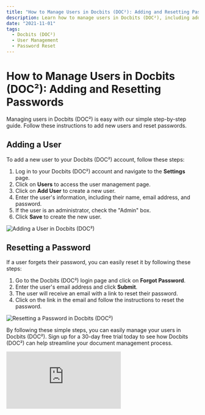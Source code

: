 ```yaml
---
title: "How to Manage Users in Docbits (DOC²): Adding and Resetting Passwords"
description: Learn how to manage users in Docbits (DOC²), including adding new users and resetting passwords. Follow these simple steps to get started. 
date: "2021-11-01"
tags:
  - Docbits (DOC²)
  - User Management
  - Password Reset
---
```


# How to Manage Users in Docbits (DOC²): Adding and Resetting Passwords

Managing users in Docbits (DOC²) is easy with our simple step-by-step guide. Follow these instructions to add new users and reset passwords.

## Adding a User

To add a new user to your Docbits (DOC²) account, follow these steps:

1. Log in to your Docbits (DOC²) account and navigate to the **Settings** page.
2. Click on **Users** to access the user management page.
3. Click on **Add User** to create a new user.
4. Enter the user's information, including their name, email address, and password.
5. If the user is an administrator, check the "Admin" box.
6. Click **Save** to create the new user.

![Adding a User in Docbits (DOC²)](/_images/docbits/Settings/Users/Image_1_add_user.png "Adding a User in Docbits (DOC²)")

## Resetting a Password

If a user forgets their password, you can easily reset it by following these steps:

1. Go to the Docbits (DOC²) login page and click on **Forgot Password**.
2. Enter the user's email address and click **Submit**.
3. The user will receive an email with a link to reset their password.
4. Click on the link in the email and follow the instructions to reset the password.

![Resetting a Password in Docbits (DOC²)](/_images/docbits/Settings/Users/Image_2_reset_password.png "Resetting a Password in Docbits (DOC²)")

By following these simple steps, you can easily manage your users in Docbits (DOC²). Sign up for a 30-day free trial today to see how Docbits (DOC²) can help streamline your document management process.

<div class='video-container'>
  <iframe src="https://www.youtube.com/embed/VIDEO_ID_HERE" frameborder="0" allowfullscreen></iframe>
</div>
